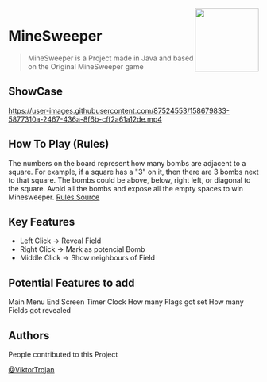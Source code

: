 <img src="https://user-images.githubusercontent.com/87524553/158679989-af75425b-d90c-473b-b678-aec0a5546760.png" align="right" width = 128 height = 128>

# MineSweeper
> MineSweeper is a Project made in Java and based on the Original MineSweeper game
## ShowCase
https://user-images.githubusercontent.com/87524553/158679833-5877310a-2467-436a-8f6b-cff2a61a12de.mp4

## How To Play (Rules)
The numbers on the board represent how many bombs are adjacent to a square. For example, if a square has a "3" on it, then there are 3 bombs next to that square. The bombs could be above, below, right left, or diagonal to the square. Avoid all the bombs and expose all the empty spaces to win Minesweeper. [Rules Source](https://www.ducksters.com/games/minesweeper.php)


## Key Features
* Left Click -> Reveal Field
* Right Click -> Mark as potencial Bomb
* Middle Click -> Show neighbours of Field

## Potential Features to add

Main Menu
End Screen
Timer Clock
How many Flags got set
How many Fields got revealed

## Authors

People contributed to this Project

[@ViktorTrojan](https://github.com/ViktorTrojan)
